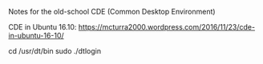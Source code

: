 Notes for the old-school CDE (Common Desktop Environment)


CDE in Ubuntu 16.10:
https://mcturra2000.wordpress.com/2016/11/23/cde-in-ubuntu-16-10/

cd /usr/dt/bin
sudo ./dtlogin

